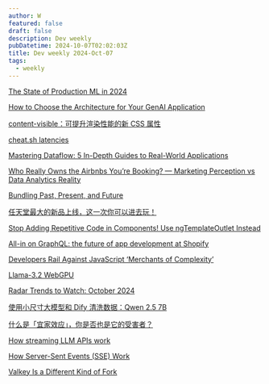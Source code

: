 ```yaml
---
author: W
featured: false
draft: false
description: Dev weekly
pubDatetime: 2024-10-07T02:02:03Z
title: Dev weekly 2024-Oct-07
tags:
  - weekly
---
```


[The State of Production ML in 2024](https://ethical.institute/state-of-ml-2024)

[How to Choose the Architecture for Your GenAI Application](https://towardsdatascience.com/how-to-choose-the-architecture-for-your-genai-application-6053e862c457)

[content-visible：可提升渲染性能的新 CSS 属性](https://web.dev/articles/content-visibility?hl=zh-cn&utm_source=pocket_shared)

[cheat.sh latencies](https://cheat.sh/latencies)

[Mastering Dataflow: 5 In-Depth Guides to Real-World Applications](https://cloud.google.com/blog/products/data-analytics/five-solution-guides-for-common-dataflow-use-cases)

[Who Really Owns the Airbnbs You’re Booking? — Marketing Perception vs Data Analytics Reality](https://towardsdatascience.com/who-really-owns-the-airbnbs-youre-booking-marketing-perception-vs-data-analytics-reality-94407a32679c)

[Bundling Past, Present, and Future](https://www.youtube.com/watch?v=JUS6EPMbk0U)

[任天堂最大的新品上线，这一次你可以进去玩！](https://mp.weixin.qq.com/s?__biz=MjgzMTAwODI0MA%3D%3D&abtest_cookie=AAACAA%3D%3D&ascene=56&chksm=9ad48d79c99bd77b7ccf0099d40ce7bafad0cada0655f87e84a278d8bc7a28b48a36580960f7&clicktime=1727953770&countrycode=CN&devicetype=android-34&enterid=1727953770&exportkey=n_ChQIAhIQ1g9uLrOCTj5XgycFwIz5PxLhAQIE97dBBAEAAAAAABVJN9wV2%2BAAAAAOpnltbLcz9gKNyK89dVj0u%2FTFi%2F2eXXo2lwa4K6sSdyicgdvgP8pjZ2hXRU3wcvchGPl39Jof1TqlkeIQtkqv%2FKnYDefG4PMMogasZ%2Fbp9OiZrfp%2F57Myv%2FWf0lb7FVwkyVXWwEQNa3%2FK7BioZ3U5eKk5wCXDzu1xSBVP2TzwPmIntBH6KEksb3GfHmX7b5RO%2BHWJOay%2Fe2Wy9R4DNOiovft2olmOmkbn%2BeltvfqbRoeF%2B0tvem88XhK7NFMFcZzqMdAjAtmQaJu7ZA%3D%3D&fasttmpl_flag=0&fasttmpl_fullversion=7404777-zh_CN-zip&fasttmpl_type=0&finder_biz_enter_id=4&flutter_pos=5&idx=1&lang=zh_CN&mid=2652370007&nettype=WIFI&pass_ticket=LDKVIZncoJLIUEGnzBeka%2B4fNTlYcfbq8l93V7ISa9nddRi07vz5LoH993F%2Beu5U&ranksessionid=1727953513&realreporttime=1727953770080&scene=90&sessionid=1727953753&sn=ff3f6d1aa54727885b857e7a00f7a73f&subscene=93&utm_source=pocket_shared&version=28003337&wx_header=3&xtrack=1)

[Stop Adding Repetitive Code in Components! Use ngTemplateOutlet Instead](https://itnext.io/stop-adding-repetitive-code-in-components-use-ngtemplateoutlet-instead-f7c0150df53d)

[All-in on GraphQL: the future of app development at Shopify](https://www.shopify.com/partners/blog/all-in-on-graphql)

[Developers Rail Against JavaScript ‘Merchants of Complexity’](https://thenewstack.io/developers-rail-against-javascript-merchants-of-complexity/)

[Llama-3.2 WebGPU](https://github.com/huggingface/transformers.js-examples/tree/main/llama-3.2-webgpu?utm_source=pocket_saves)

[Radar Trends to Watch: October 2024](https://www.oreilly.com/radar/radar-trends-to-watch-october-2024/)

[使用小尺寸大模型和 Dify 清洗数据：Qwen 2.5 7B](https://soulteary.com/2024/09/30/etl-using-small-size-llm-and-dify-qwen-2-5-7b.html)

[什么是「宜家效应」，你是否也是它的受害者？](https://mp.weixin.qq.com/s/fZFwpvg8pQDD5el299tc0g)

[How streaming LLM APIs work](https://til.simonwillison.net/llms/streaming-llm-apis)

[How Server-Sent Events (SSE) Work](https://itnext.io/how-server-sent-events-sse-work-cf29e7409598)

[Valkey Is a Different Kind of Fork](https://thenewstack.io/valkey-is-a-different-kind-of-fork/)

[]()

[]()

[]()

[]()

[]()

[]()

[]()

[]()

[]()

[]()

[]()

[]()

[]()

[]()

[]()

[]()

[]()

[]()

[]()

[]()

[]()

[]()

[]()

[]()

[]()

[]()

[]()

[]()

[]()

[]()

[]()

[]()

[]()

[]()

[]()

[]()

[]()

[]()

[]()

[]()

[]()

[]()

[]()

[]()

[]()

[]()

[]()

[]()

[]()

[]()

[]()

[]()

[]()

[]()

[]()

[]()

[]()

[]()

[]()

[]()

[]()

[]()

[]()

[]()

[]()

[]()

[]()

[]()

[]()

[]()

[]()

[]()

[]()

[]()

[]()

[]()

[]()

[]()

[]()

[]()

[]()

[]()

[]()

[]()

[]()

[]()

[]()

[]()

[]()

[]()

[]()

[]()

[]()

[]()

[]()

[]()

[]()

[]()

[]()

[]()

[]()

[]()

[]()

[]()

[]()

[]()

[]()

[]()

[]()

[]()

[]()

[]()

[]()

[]()

[]()

[]()

[]()

[]()

[]()

[]()

[]()

[]()

[]()

[]()

[]()

[]()

[]()

[]()

[]()

[]()

[]()

[]()

[]()

[]()

[]()

[]()

[]()

[]()

[]()

[]()

[]()

[]()

[]()

[]()

[]()

[]()

[]()

[]()

[]()

[]()

[]()

[]()

[]()

[]()

[]()

[]()

[]()

[]()

[]()

[]()

[]()

[]()

[]()

[]()

[]()

[]()

[]()

[]()

[]()

[]()

[]()

[]()

[]()

[]()

[]()

[]()

[]()

[]()

[]()

[]()

[]()

[]()

[]()

[]()

[]()

[]()

[]()

[]()

[]()

[]()

[]()

[]()

[]()

[]()

[]()

[]()

[]()

[]()

[]()

[]()

[]()

[]()

[]()

[]()

[]()

[]()

[]()

[]()

[]()

[]()

[]()

[]()

[]()

[]()

[]()

[]()

[]()

[]()

[]()

[]()

[]()

[]()

[]()

[]()

[]()

[]()

[]()

[]()

[]()

[]()

[]()

[]()

[]()

[]()

[]()

[]()

[]()

[]()

[]()

[]()

[]()

[]()

[]()

[]()

[]()

[]()

[]()

[]()

[]()

[]()

[]()

[]()

[]()

[]()

[]()

[]()

[]()

[]()

[]()

[]()

[]()

[]()

[]()

[]()

[]()

[]()

[]()

[]()

[]()

[]()

[]()

[]()

[]()

[]()

[]()

[]()

[]()

[]()

[]()

[]()

[]()

[]()

[]()

[]()

[]()

[]()

[]()

[]()

[]()

[]()

[]()

[]()

[]()

[]()

[]()

[]()

[]()

[]()

